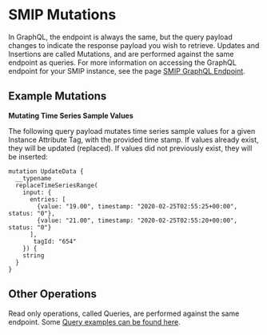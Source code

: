 # SMIP Mutations

In GraphQL, the endpoint is always the same, but the query payload changes to indicate the response payload you wish to retrieve. Updates and Insertions are called Mutations, and are performed against the same endpoint as queries. For more information on accessing the GraphQL endpoint for your SMIP instance, see the page [SMIP GraphQL Endpoint](smip-graphql.md).

## Example Mutations

**<a name="query-types">Mutating Time Series Sample Values**

The following query payload mutates time series sample values for a given Instance Attribute Tag, with the provided time stamp. If values already exist, they will be updated (replaced). If values did not previously exist, they will be inserted:

```
mutation UpdateData {
  __typename
  replaceTimeSeriesRange(
    input: {
      entries: [
        {value: "19.00", timestamp: "2020-02-25T02:55:25+00:00", status: "0"},
        {value: "21.00", timestamp: "2020-02-25T02:55:20+00:00", status: "0"}
      ],
       tagId: "654"
    }) {
    string
  }
}
```

## Other Operations

Read only operations, called Queries, are performed against the same endpoint. Some  [Query examples can be found here](queries.md).